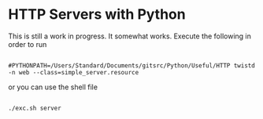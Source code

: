 # HTTP Servers with Python

This is still a work in progress. It somewhat works. Execute the following in order to run

```

#PYTHONPATH=/Users/Standard/Documents/gitsrc/Python/Useful/HTTP twistd -n web --class=simple_server.resource

```

or you can use the shell file

```

./exc.sh server

```
